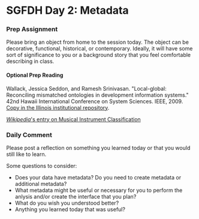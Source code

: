 # SGFDH Day 2: Metadata

### Prep Assignment 

Please bring an object from home to the session today. The object can be decorative, functional, historical, or contemporary. Ideally, it will have some sort of significance to you or a background story that you feel comfortable describing in class. 

#### Optional Prep Reading
Wallack, Jessica Seddon, and Ramesh Srinivasan. "Local-global: Reconciling mismatched ontologies in development information systems." 42nd Hawaii International Conference on System Sciences. IEEE, 2009. [Copy in the Illinois institutional repository](https://www.ideals.illinois.edu/bitstream/handle/2142/15202/WallackSrinivasanICONF091.pdf?sequence=2&isAllowed=y). 

[*Wikipedia*'s entry on Musical Instrument Classification](https://en.wikipedia.org/wiki/Musical_instrument_classification)

### Daily Comment

Please post a reflection on something you learned today or that you would still like to learn. 

Some questions to consider:

* Does your data have metadata? Do you need to create metadata or additional metadata?
* What metadata might be useful or necessary for you to perform the anlysis and/or create the interface that you plan?
* What do you wish you understood better?
* Anything you learned today that was useful?
